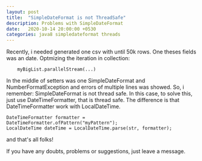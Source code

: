 ```yaml
---
layout: post
title:  "SimpleDateFormat is not ThreadSafe"
description: Problems with SimpleDateFormat
date:   2020-10-14 20:00:00 +0530
categories: java8 simpledateformat threads
---
```


Recently, i needed generated one csv with until 50k rows. One theses fields was an date.
Optmizing the iteration in collection:

```
    myBigList.parallelStream(...)
```

In the middle of setters was one SimpleDateFormat and NumberFormatException and errors of multiple lines was showed.
So, i remember: SimpleDateFormat is not thread safe. In this case, to solve this, just use DateTimeFormatter, that is thread safe.
The difference is that DateTimeFormatter work with LocalDateTime.

```
DateTimeFormatter formatter = DateTimeFormatter.ofPattern("myPattern");
LocalDateTime dateTime = LocalDateTime.parse(str, formatter);
```

and that's all folks!

If you have any doubts, problems or suggestions, just leave a message.
